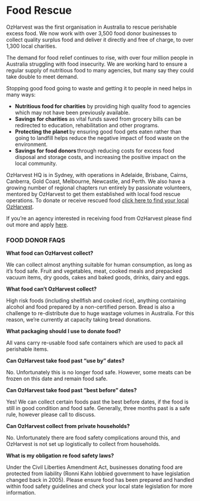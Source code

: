 # Food Rescue

OzHarvest was the first organisation in Australia to rescue perishable excess food.  We now work with over 3,500 food donor businesses to collect quality surplus food and deliver it directly and free of charge, to over 1,300 local charities.

The demand for food relief continues to rise, with over four million people in Australia struggling with food insecurity.  We are working hard to ensure a regular supply of nutritious food to many agencies, but many say they could take double to meet demand.

Stopping good food going to waste and getting it to people in need helps in many ways:

* **Nutritious food for charities** by providing high quality food to agencies which may not have been previously available.
* **Savings for charities** as vital funds saved from grocery bills can be redirected to education, rehabilitation and other programs.
* **Protecting the planet** by ensuring good food gets eaten rather than going to landfill helps reduce the negative impact of food waste on the environment.
* **Savings for food donors** through reducing costs for excess food disposal and storage costs, and increasing the positive impact on the local community.

OzHarvest HQ is in Sydney, with operations in Adelaide, Brisbane, Cairns, Canberra, Gold Coast, Melbourne, Newcastle, and Perth.  We also have a growing number of regional chapters run entirely by passionate volunteers, mentored by OzHarvest to get them established with local food rescue operations.  To donate or receive rescued food [click here to find your local OzHarvest](https://www.ozharvest.org/find/).

If you’re an agency interested in receiving food from OzHarvest please find out more and apply [here](https://www.ozharvest.org/what-we-do/agencyonline/).

### FOOD DONOR FAQS

**What food can OzHarvest collect?**

We can collect almost anything suitable for human consumption, as long as it’s food safe. Fruit and vegetables, meat, cooked meals and prepacked vacuum items, dry goods, cakes and baked goods, drinks, dairy and eggs.

**What food can’t OzHarvest collect?**  

High risk foods \(including shellfish and cooked rice\), anything containing alcohol and food prepared by a non-certified person. Bread is also a challenge to re-distribute due to huge wastage volumes in Australia. For this reason, we’re currently at capacity taking bread donations.

**What packaging should I use to donate food?** 

All vans carry re-usable food safe containers which are used to pack all perishable items.

**Can OzHarvest take food past “use by” dates?**

No. Unfortunately this is no longer food safe. However, some meats can be frozen on this date and remain food safe.

**Can OzHarvest take food past “best before” dates?**

Yes! We can collect certain foods past the best before dates, if the food is still in good condition and food safe. Generally, three months past is a safe rule, however please call to discuss.

**Can OzHarvest collect from private households?** 

No. Unfortunately there are food safety complications around this, and OzHarvest is not set up logistically to collect from households.

**What is my obligation re food safety laws?**

Under the Civil Liberties Amendment Act, businesses donating food are protected from liability \(Ronni Kahn lobbied government to have legislation changed back in 2005\).  Please ensure food has been prepared and handled within food safety guidelines and check your local state legislation for more information.

